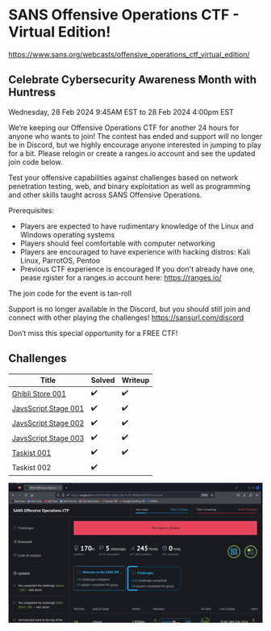 # SANS Offensive Operations CTF - Virtual Edition! 

https://www.sans.org/webcasts/offensive_operations_ctf_virtual_edition/

## Celebrate Cybersecurity Awareness Month with Huntress 

Wednesday, 28 Feb 2024 9:45AM EST to 28 Feb 2024 4:00pm EST

We’re keeping our Offensive Operations CTF for another 24 hours for anyone who wants to join! The contest has ended and support will no longer be in Discord, but we highly encourage anyone interested in jumping to play for a bit. Please relogin or create a ranges.io account and see the updated join code below.

Test your offensive capabilities against challenges based on network penetration testing, web, and binary exploitation as well as programming and other skills taught across SANS Offensive Operations.

Prerequisites:

- Players are expected to have rudimentary knowledge of the Linux and Windows operating systems
- Players should feel comfortable with computer networking
- Players are encouraged to have experience with hacking distros: Kali Linux, ParrotOS, Pentoo
- Previous CTF experience is encouraged
If you don't already have one, pease rgister for a ranges.io account here: https://ranges.io/

The join code for the event is tan-roll

Support is no longer available in the Discord, but you should still join and connect with other playing the challenges! https://sansurl.com/discord

Don’t miss this special opportunity for a FREE CTF!

## Challenges

| Title                         | Solved            | Writeup             |
| --------------------------    | ----------------- | ------------------- |
| [Ghibli Store 001](GhibliStore001/readme.md) | :heavy_check_mark: | :heavy_check_mark: |
| [JavsScript Stage 001](JavaScript-Stage001/readme.md)  | :heavy_check_mark: | :heavy_check_mark: |
| [JavsScript Stage 002](JavaScript-Stage002/readme.md)  | :heavy_check_mark: | :heavy_check_mark: |
| [JavsScript Stage 003](JavaScript-Stage003/readme.md)  | :heavy_check_mark: | :heavy_check_mark: |
| [Taskist 001](Taskist001/readme.md) | :heavy_check_mark: | :heavy_check_mark:  |
| Taskist 002 | :heavy_check_mark: |  |


![finished 170th](image.png)
